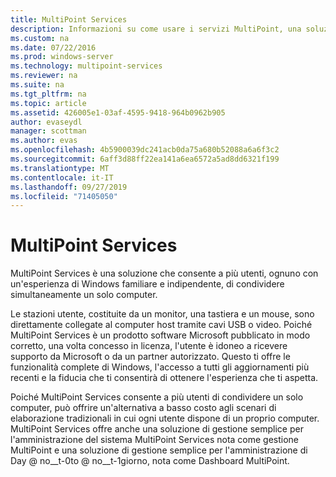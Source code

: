 ```yaml
---
title: MultiPoint Services
description: Informazioni su come usare i servizi MultiPoint, una soluzione che consente a più utenti di accedere allo stesso sistema
ms.custom: na
ms.date: 07/22/2016
ms.prod: windows-server
ms.technology: multipoint-services
ms.reviewer: na
ms.suite: na
ms.tgt_pltfrm: na
ms.topic: article
ms.assetid: 426005e1-03af-4595-9418-964b0962b905
author: evaseydl
manager: scottman
ms.author: evas
ms.openlocfilehash: 4b5900039dc241acb0da75a680b52088a6a6f3c2
ms.sourcegitcommit: 6aff3d88ff22ea141a6ea6572a5ad8dd6321f199
ms.translationtype: MT
ms.contentlocale: it-IT
ms.lasthandoff: 09/27/2019
ms.locfileid: "71405050"
---
```

# <a name="multipoint-services"></a>MultiPoint Services
MultiPoint Services è una soluzione che consente a più utenti, ognuno con un'esperienza di Windows familiare e indipendente, di condividere simultaneamente un solo computer.

Le stazioni utente, costituite da un monitor, una tastiera e un mouse, sono direttamente collegate al computer host tramite cavi USB o video. Poiché MultiPoint Services è un prodotto software Microsoft pubblicato in modo corretto, una volta concesso in licenza, l'utente è idoneo a ricevere supporto da Microsoft o da un partner autorizzato. Questo ti offre le funzionalità complete di Windows, l'accesso a tutti gli aggiornamenti più recenti e la fiducia che ti consentirà di ottenere l'esperienza che ti aspetta.

Poiché MultiPoint Services consente a più utenti di condividere un solo computer, può offrire un'alternativa a basso costo agli scenari di elaborazione tradizionali in cui ogni utente dispone di un proprio computer. MultiPoint Services offre anche una soluzione di gestione semplice per l'amministrazione del sistema MultiPoint Services nota come gestione MultiPoint e una soluzione di gestione semplice per l'amministrazione di Day @ no__t-0to @ no__t-1giorno, nota come Dashboard MultiPoint.  
  